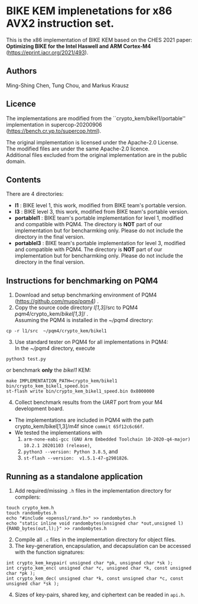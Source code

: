
# BIKE KEM implenetations for x86 AVX2 instruction set.

This is the x86 implementation of BIKE KEM based on the CHES 2021 paper: 
**Optimizing BIKE for the Intel Haswell and ARM Cortex-M4** (https://eprint.iacr.org/2021/493).

## Authors

Ming-Shing Chen, Tung Chou, and Markus Krausz

## Licence

The implementations are modified from the ``crypto_kem/bikel1/portable'' implementation in supercop-20200906 (https://bench.cr.yp.to/supercop.html).  


The original implementation is licensed under the Apache-2.0 License.  
The modified files are under the same Apache-2.0 licence.  
Additional files excluded from the original implementation are in the public domain.


## Contents

There are 4 directories:

- **l1** : BIKE level 1, this work, modified from BIKE team's portable version.  
- **l3** : BIKE level 3, this work, modified from BIKE team's portable version.  
- **portablel1** : BIKE team's portable implementation for level 1, modified and compatible with PQM4. The directory is **NOT** part of
  our implementation but for bencharmking only. Please do not include the directory in the final version.  
- **portablel3** : BIKE team's portable implementation for level 3, modified and compatible with PQM4. The directory is **NOT** part of 
  our implementation but for bencharmking only. Please do not include the directory in the final version.  


## Instructions for benchmarking on PQM4
1. Download and setup benchmarking environment of PQM4 (https://github.com/mupq/pqm4) .  
2. Copy the source code directory *l[1,3]*/src to PQM4 *pqm4*/crypto_kem/*bikel[1,3]*/ .  
   Assuming the PQM4 is installed in the *~/pqm4* directory:  
```
cp -r l1/src  ~/pqm4/crypto_kem/bikel1
```  
3. Use standard tester on PQM4 for all implementations in PQM4:  
   In the *~/pqm4* directory, execute  
```
python3 test.py
```
  or benchmark **only** the *bikel1* KEM:  
```
make IMPLEMENTATION_PATH=crypto_kem/bikel1 bin/crypto_kem_bikel1_speed.bin
st-flash write bin/crypto_kem_bikel1_speed.bin 0x8000000
```  
4. Collect benchmark results from the *UART* port from your M4 development board.



+ The implementations are included in PQM4 with the path crypto_kem/bikel[1,3]/m4f since `commit 65f12c6c66f`.
+ We tested the implementations with 
  1) `arm-none-eabi-gcc (GNU Arm Embedded Toolchain 10-2020-q4-major) 10.2.1 20201103 (release)`,
  2) `python3 --version: Python 3.8.5`, and
  3) `st-flash --version:  v1.5.1-47-g2901826`.


## Running as a standalone application
1. Add required/missing `.h` files in the implementation directory for compilers:
```
touch crypto_kem.h
touch randombytes.h
echo "#include <openssl/rand.h>" >> randombytes.h
echo "static inline void randombytes(unsigned char *out,unsigned l) {RAND_bytes(out,l);}" >> randombytes.h
```
2. Compile all `.c` files in the implementation directory for object files.
3. The key-generation, encapsulation, and decapsulation can be accessed with the function signatures: 
```
int crypto_kem_keypair( unsigned char *pk, unsigned char *sk );
int crypto_kem_enc( unsigned char *c, unsigned char *k, const unsigned char *pk );
int crypto_kem_dec( unsigned char *k, const unsigned char *c, const unsigned char *sk );
```
4. Sizes of key-pairs, shared key, and ciphertext can be readed in `api.h`.
